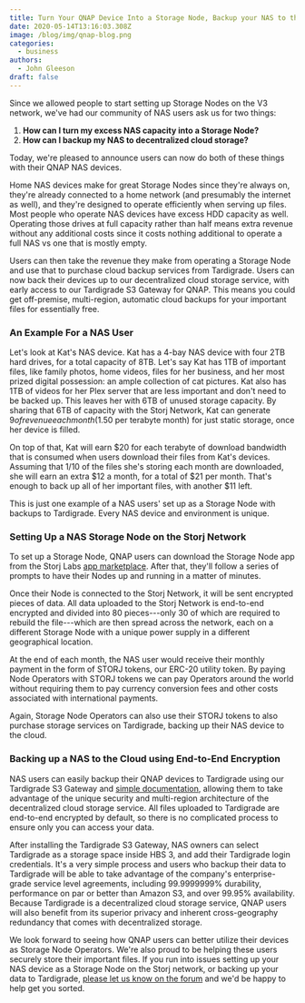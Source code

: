 ```yaml
---
title: Turn Your QNAP Device Into a Storage Node, Backup your NAS to the Cloud
date: 2020-05-14T13:16:03.308Z
image: /blog/img/qnap-blog.png
categories:
  - business
authors:
  - John Gleeson
draft: false
---
```

Since we allowed people to start setting up Storage Nodes on the V3 network, we've had our community of NAS users ask us for two things:

1. **How can I turn my excess NAS capacity into a Storage Node?** 
2. **How can I backup my NAS to decentralized cloud storage?**

Today, we're pleased to announce users can now do both of these things with their QNAP NAS devices.

Home NAS devices make for great Storage Nodes since they're always on, they're already connected to a home network (and presumably the internet as well), and they're designed to operate efficiently when serving up files. Most people who operate NAS devices have excess HDD capacity as well. Operating those drives at full capacity rather than half means extra revenue without any additional costs since it costs nothing additional to operate a full NAS vs one that is mostly empty.

Users can then take the revenue they make from operating a Storage Node and use that to purchase cloud backup services from Tardigrade. Users can now back their devices up to our decentralized cloud storage service, with early access to our Tardigrade S3 Gateway for QNAP. This means you could get off-premise, multi-region, automatic cloud backups for your important files for essentially free.

### An Example For a NAS User

Let's look at Kat's NAS device. Kat has a 4-bay NAS device with four 2TB hard drives, for a total capacity of 8TB. Let's say Kat has 1TB of important files, like family photos, home videos, files for her business, and her most prized digital possession: an ample collection of cat pictures. Kat also has 1TB of videos for her Plex server that are less important and don't need to be backed up. This leaves her with 6TB of unused storage capacity. By sharing that 6TB of capacity with the Storj Network, Kat can generate $9 of revenue each month ($1.50 per terabyte month) for just static storage, once her device is filled.

On top of that, Kat will earn $20 for each terabyte of download bandwidth that is consumed when users download their files from Kat's devices. Assuming that 1/10 of the files she's storing each month are downloaded, she will earn an extra $12 a month, for a total of $21 per month. That's enough to back up all of her important files, with another $11 left.

This is just one example of a NAS users' set up as a Storage Node with backups to Tardigrade. Every NAS device and environment is unique.

### Setting Up a NAS Storage Node on the Storj Network

To set up a Storage Node, QNAP users can download the Storage Node app from the Storj Labs [app marketplace](https://tardigrade.io/connectors). After that, they'll follow a series of prompts to have their Nodes up and running in a matter of minutes.

Once their Node is connected to the Storj Network, it will be sent encrypted pieces of data. All data uploaded to the Storj Network is end-to-end encrypted and divided into 80 pieces---only 30 of which are required to rebuild the file---which are then spread across the network, each on a different Storage Node with a unique power supply in a different geographical location.

At the end of each month, the NAS user would receive their monthly payment in the form of STORJ tokens, our ERC-20 utility token. By paying Node Operators with STORJ tokens we can pay Operators around the world without requiring them to pay currency conversion fees and other costs associated with international payments. 

Again, Storage Node Operators can also use their STORJ tokens to also purchase storage services on Tardigrade, backing up their NAS device to the cloud.

### Backing up a NAS to the Cloud using End-to-End Encryption

NAS users can easily backup their QNAP devices to Tardigrade using our Tardigrade S3 Gateway and [simple documentation](https://documentation.tardigrade.io/how-tos/backup-on-qnap), allowing them to take advantage of the unique security and multi-region architecture of the decentralized cloud storage service. All files uploaded to Tardigrade are end-to-end encrypted by default, so there is no complicated process to ensure only you can access your data.

After installing the Tardigrade S3 Gateway, NAS owners can select Tardigrade as a storage space inside HBS 3, and add their Tardigrade login credentials. It's a very simple process and users who backup their data to Tardigrade will be able to take advantage of the company's enterprise-grade service level agreements, including 99.9999999% durability, performance on par or better than Amazon S3, and over 99.95% availability. Because Tardigrade is a decentralized cloud storage service, QNAP users will also benefit from its superior privacy and inherent cross-geography redundancy that comes with decentralized storage.

We look forward to seeing how QNAP users can better utilize their devices as Storage Node Operators. We're also proud to be helping these users securely store their important files. If you run into issues setting up your NAS device as a Storage Node on the Storj network, or backing up your data to Tardigrade, [please let us know on the forum](https://forum.storj.io/) and we'd be happy to help get you sorted.